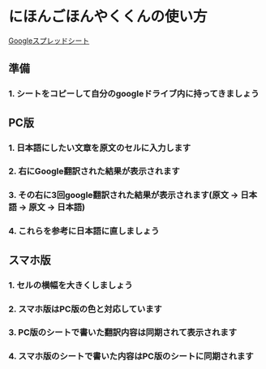 # にほんごほんやくくんの使い方

[Googleスプレッドシート](https://docs.google.com/spreadsheets/d/1YNluGjJ21jrWts6esmritCXaR9fo8tCy2I-Vv-dPvyQ/edit?usp=sharing)

## 準備

### 1. シートをコピーして自分のgoogleドライブ内に持ってきましょう

## PC版

### 1. 日本語にしたい文章を原文のセルに入力します

### 2. 右にGoogle翻訳された結果が表示されます

### 3. その右に3回google翻訳された結果が表示されます(原文 -> 日本語 -> 原文 -> 日本語)

### 4. これらを参考に日本語に直しましょう

## スマホ版

### 1. セルの横幅を大きくしましょう

### 2. スマホ版はPC版の色と対応しています

### 3. PC版のシートで書いた翻訳内容は同期されて表示されます

### 4. スマホ版のシートで書いた内容はPC版のシートに同期されます
